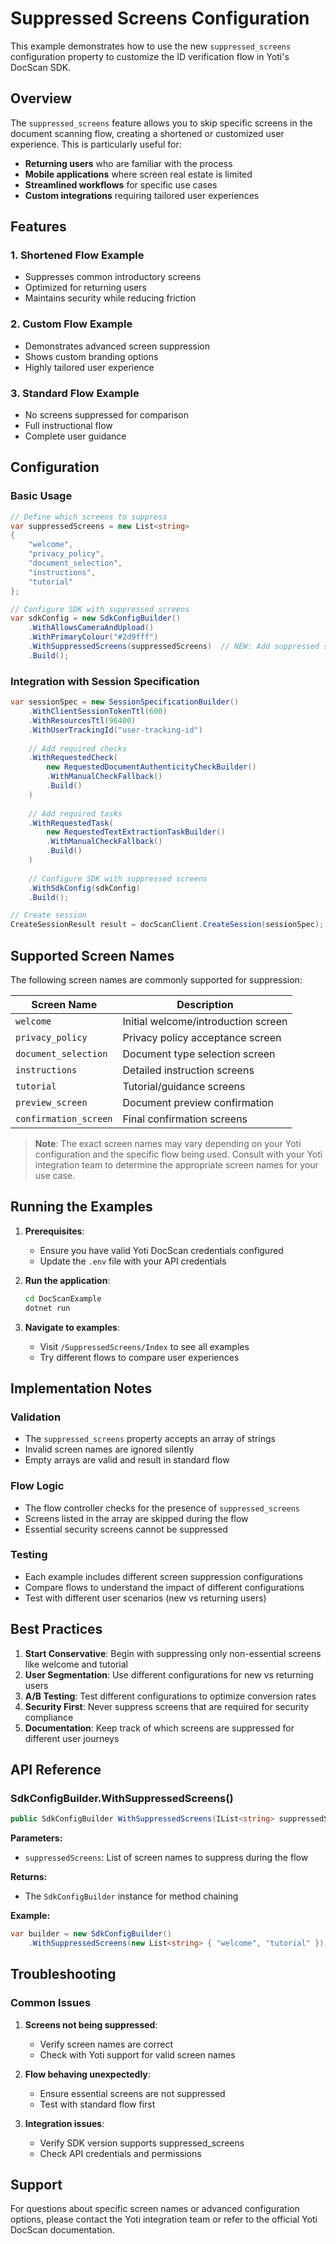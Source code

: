 # Suppressed Screens Configuration

This example demonstrates how to use the new `suppressed_screens` configuration property to customize the ID verification flow in Yoti's DocScan SDK.

## Overview

The `suppressed_screens` feature allows you to skip specific screens in the document scanning flow, creating a shortened or customized user experience. This is particularly useful for:

- **Returning users** who are familiar with the process
- **Mobile applications** where screen real estate is limited  
- **Streamlined workflows** for specific use cases
- **Custom integrations** requiring tailored user experiences

## Features

### 1. Shortened Flow Example
- Suppresses common introductory screens
- Optimized for returning users
- Maintains security while reducing friction

### 2. Custom Flow Example  
- Demonstrates advanced screen suppression
- Shows custom branding options
- Highly tailored user experience

### 3. Standard Flow Example
- No screens suppressed for comparison
- Full instructional flow
- Complete user guidance

## Configuration

### Basic Usage

```csharp
// Define which screens to suppress
var suppressedScreens = new List<string>
{
    "welcome",
    "privacy_policy", 
    "document_selection",
    "instructions",
    "tutorial"
};

// Configure SDK with suppressed screens
var sdkConfig = new SdkConfigBuilder()
    .WithAllowsCameraAndUpload()
    .WithPrimaryColour("#2d9fff")
    .WithSuppressedScreens(suppressedScreens)  // NEW: Add suppressed screens
    .Build();
```

### Integration with Session Specification

```csharp
var sessionSpec = new SessionSpecificationBuilder()
    .WithClientSessionTokenTtl(600)
    .WithResourcesTtl(96400)
    .WithUserTrackingId("user-tracking-id")
    
    // Add required checks
    .WithRequestedCheck(
        new RequestedDocumentAuthenticityCheckBuilder()
        .WithManualCheckFallback()
        .Build()
    )
    
    // Add required tasks
    .WithRequestedTask(
        new RequestedTextExtractionTaskBuilder()
        .WithManualCheckFallback()
        .Build()
    )
    
    // Configure SDK with suppressed screens
    .WithSdkConfig(sdkConfig)
    .Build();

// Create session
CreateSessionResult result = docScanClient.CreateSession(sessionSpec);
```

## Supported Screen Names

The following screen names are commonly supported for suppression:

| Screen Name | Description |
|-------------|-------------|
| `welcome` | Initial welcome/introduction screen |
| `privacy_policy` | Privacy policy acceptance screen |
| `document_selection` | Document type selection screen |
| `instructions` | Detailed instruction screens |
| `tutorial` | Tutorial/guidance screens |
| `preview_screen` | Document preview confirmation |
| `confirmation_screen` | Final confirmation screens |

> **Note**: The exact screen names may vary depending on your Yoti configuration and the specific flow being used. Consult with your Yoti integration team to determine the appropriate screen names for your use case.

## Running the Examples

1. **Prerequisites**: 
   - Ensure you have valid Yoti DocScan credentials configured
   - Update the `.env` file with your API credentials

2. **Run the application**:
   ```bash
   cd DocScanExample
   dotnet run
   ```

3. **Navigate to examples**:
   - Visit `/SuppressedScreens/Index` to see all examples
   - Try different flows to compare user experiences

## Implementation Notes

### Validation
- The `suppressed_screens` property accepts an array of strings
- Invalid screen names are ignored silently
- Empty arrays are valid and result in standard flow

### Flow Logic
- The flow controller checks for the presence of `suppressed_screens`
- Screens listed in the array are skipped during the flow
- Essential security screens cannot be suppressed

### Testing
- Each example includes different screen suppression configurations
- Compare flows to understand the impact of different configurations
- Test with different user scenarios (new vs returning users)

## Best Practices

1. **Start Conservative**: Begin with suppressing only non-essential screens like welcome and tutorial
2. **User Segmentation**: Use different configurations for new vs returning users
3. **A/B Testing**: Test different configurations to optimize conversion rates
4. **Security First**: Never suppress screens that are required for security compliance
5. **Documentation**: Keep track of which screens are suppressed for different user journeys

## API Reference

### SdkConfigBuilder.WithSuppressedScreens()

```csharp
public SdkConfigBuilder WithSuppressedScreens(IList<string> suppressedScreens)
```

**Parameters:**
- `suppressedScreens`: List of screen names to suppress during the flow

**Returns:**
- The `SdkConfigBuilder` instance for method chaining

**Example:**
```csharp
var builder = new SdkConfigBuilder()
    .WithSuppressedScreens(new List<string> { "welcome", "tutorial" });
```

## Troubleshooting

### Common Issues

1. **Screens not being suppressed**: 
   - Verify screen names are correct
   - Check with Yoti support for valid screen names

2. **Flow behaving unexpectedly**:
   - Ensure essential screens are not suppressed
   - Test with standard flow first

3. **Integration issues**:
   - Verify SDK version supports suppressed_screens
   - Check API credentials and permissions

## Support

For questions about specific screen names or advanced configuration options, please contact the Yoti integration team or refer to the official Yoti DocScan documentation.

